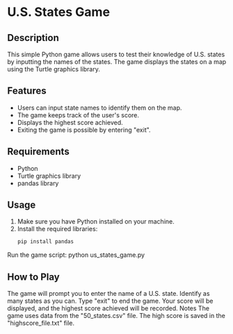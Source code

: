 # U.S. States Game

## Description
This simple Python game allows users to test their knowledge of U.S. states by inputting the names of the states. The game displays the states on a map using the Turtle graphics library.

## Features
- Users can input state names to identify them on the map.
- The game keeps track of the user's score.
- Displays the highest score achieved.
- Exiting the game is possible by entering "exit".

## Requirements
- Python
- Turtle graphics library
- pandas library

## Usage
1. Make sure you have Python installed on your machine.
2. Install the required libraries:
   ```bash
   pip install pandas
Run the game script:
python us_states_game.py


## How to Play
The game will prompt you to enter the name of a U.S. state.
Identify as many states as you can.
Type "exit" to end the game.
Your score will be displayed, and the highest score achieved will be recorded.
Notes
The game uses data from the "50_states.csv" file.
The high score is saved in the "highscore_file.txt" file.